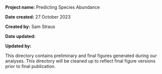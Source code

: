 **Project name:** Predicting Species Abundance

**Date created:** 27 October 2023

**Created by:** Sam Straus

**Date updated:**

**Updated by:**

This directory contains preliminary and final figures generated during our analyses. This directory will be cleaned up to reflect final figure versions prior to final publication.